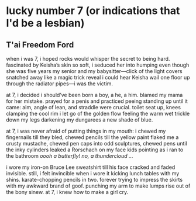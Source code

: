 # lucky number 7 (or indications that I'd be a lesbian)
## T'ai Freedom Ford
when i was 7, i hoped rocks would whisper
the secret to being hard. fascinated by Keisha’s skin
so soft, i seduced her into humping even though she
was five years my senior and my babysitter—click of the light
covers snatched away like a magic trick reveal
i could hear Keisha wail one floor up
through the radiator pipes—i was the victim.

at 7, i decided i should’ve been born
a boy, a he, a him. blamed my mama for her mistake.
prayed for a penis and practiced peeing standing up
until it came: aim, angle of lean, and straddle were crucial.
toilet seat up, knees clamping the cool rim i let go
of the golden flow feeling the warm wet trickle down my legs
darkening my dungarees a new shade of blue.

at 7, i was never afraid of putting things in my mouth:
i chewed my fingernails till they bled, chewed pencils
till the yellow paint flaked me a crusty mustache,
chewed pen caps into odd sculptures, chewed pens until
the inky cylinders leaked a Rorschach on my face
kids pointing as i ran to the bathroom
 _oooh a butterfly! no, a thundercloud …_

i wore my iron-on Bruce Lee sweatshirt till his face cracked
and faded invisible. still, i felt invincible when i wore it
kicking lunch tables with my shins. karate-chopping pencils
in two. forever trying to impress the skirts with my awkward
brand of goof. punching my arm to make lumps
rise out of the bony sinew. at 7, i knew
how to make a girl cry.